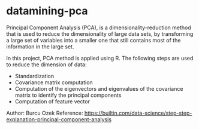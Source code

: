 # datamining-pca

Principal Component Analysis (PCA), is a dimensionality-reduction method that is used to reduce the dimensionality of large data sets, by transforming a large set of variables into a smaller one that still contains most of the information in the large set.

In this project, PCA method is applied using R. The following steps are used to reduce the dimension of data:
- Standardization
- Covariance matrix computation
- Computation of the eigenvectors and eigenvalues of the covariance matrix to identify the principal components
- Computation of feature vector


Author: Burcu Ozek
Reference: https://builtin.com/data-science/step-step-explanation-principal-component-analysis
